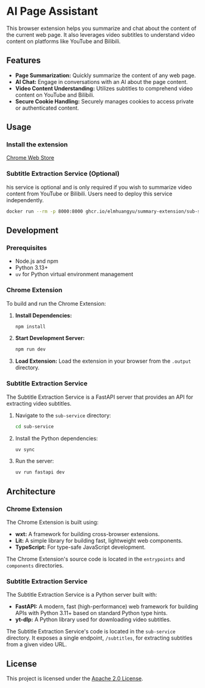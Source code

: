# AI Page Assistant

This browser extension helps you summarize and chat about the content of the current web page. It also leverages video subtitles to understand video content on platforms like YouTube and Bilibili.

## Features

*   **Page Summarization:** Quickly summarize the content of any web page.
*   **AI Chat:** Engage in conversations with an AI about the page content.
*   **Video Content Understanding:** Utilizes subtitles to comprehend video content on YouTube and Bilibili.
*   **Secure Cookie Handling:** Securely manages cookies to access private or authenticated content.

## Usage

### Install the extension

[Chrome Web Store](https://chromewebstore.google.com/detail/AI%20Page%20Assistant/ebfopfeijndiagimbbaoajjknahobnjp)

### Subtitle Extraction Service (Optional)

his service is optional and is only required if you wish to summarize video content from YouTube or Bilibili. Users need to deploy this service independently.

```bash
docker run --rm -p 8000:8000 ghcr.io/elmhuangyu/summary-extension/sub-service:main
```

## Development

### Prerequisites

*   Node.js and npm
*   Python 3.13+
*   `uv` for Python virtual environment management

### Chrome Extension

To build and run the Chrome Extension:

1.  **Install Dependencies:**
    ```bash
    npm install
    ```
2.  **Start Development Server:**
    ```bash
    npm run dev
    ```
3.  **Load Extension:** Load the extension in your browser from the `.output` directory.

### Subtitle Extraction Service

The Subtitle Extraction Service is a FastAPI server that provides an API for extracting video subtitles.

1.  Navigate to the `sub-service` directory:
    ```bash
    cd sub-service
    ```
2.  Install the Python dependencies:
    ```bash
    uv sync
    ```
3.  Run the server:
    ```bash
    uv run fastapi dev
    ```

## Architecture

### Chrome Extension

The Chrome Extension is built using:

*   **wxt:** A framework for building cross-browser extensions.
*   **Lit:** A simple library for building fast, lightweight web components.
*   **TypeScript:** For type-safe JavaScript development.

The Chrome Extension's source code is located in the `entrypoints` and `components` directories.

### Subtitle Extraction Service

The Subtitle Extraction Service is a Python server built with:

*   **FastAPI:** A modern, fast (high-performance) web framework for building APIs with Python 3.11+ based on standard Python type hints.
*   **yt-dlp:** A Python library used for downloading video subtitles.

The Subtitle Extraction Service's code is located in the `sub-service` directory. It exposes a single endpoint, `/subtitles`, for extracting subtitles from a given video URL.

## License

This project is licensed under the [Apache 2.0 License](LICENSE).
